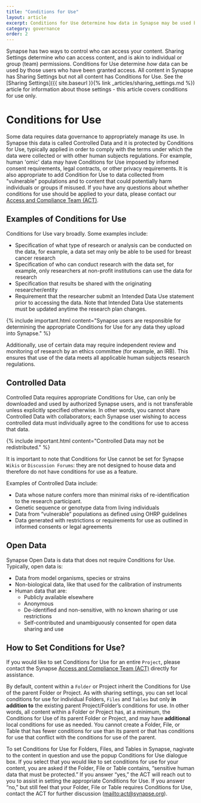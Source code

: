 ```yaml
---
title: "Conditions for Use"
layout: article
excerpt: Conditions for Use determine how data in Synapse may be used by those who have been granted access.
category: governance
order: 2
---
```


Synapse has two ways to control who can access your content. Sharing Settings determine _who_ can access content, and is akin to individual or group (team) permissions. Conditions for Use determine _how_ data can be used by those users who have been granted access. All content in Synapse has Sharing Settings but not all content has Conditions for Use. See the [Sharing Settings]({{ site.baseurl }}{% link _articles/sharing_settings.md %}) article for information about those settings - this article covers conditions for use only.

<a name="conditions-for-use"></a>

# Conditions for Use

Some data requires data governance to appropriately manage its use. In Synapse this data is called Controlled Data and it is protected by Conditions for Use, typically applied in order to comply with the terms under which the data were collected or with other human subjects regulations. For example, human 'omic' data may have Conditions for Use imposed by informed consent requirements, legal contracts, or other privacy requirements. It is also appropriate to add Condition for Use to data collected from "vulnerable" populations and to content that could potentially harm individuals or groups if misused. If you have any questions about whether conditions for use should be applied to your data, please contact our [Access and Compliance Team (ACT)](mailto:act@sagebase.org).

<a name="require-conditions-for-use"></a>

## Examples of Conditions for Use

Conditions for Use vary broadly. Some examples include:

* Specification of what type of research or analysis can be conducted on the data, for example, a data set may only be able to be used for breast cancer research
* Specification of who can conduct research with the data set, for example, only researchers at non-profit institutions can use the data for research
* Specification that results be shared with the originating researcher/entity
* Requirement that the researcher submit an Intended Data Use statement prior to accessing the data. Note that Intended Data Use statements must be updated anytime the research plan changes.

{% include important.html content="Synapse users are responsible for determining the appropriate Conditions for Use for any data they upload into Synapse." %}

Additionally, use of certain data may require independent review and monitoring of research by an ethics committee (for example, an IRB). This ensures that use of the data meets all applicable human subjects research regulations.

<a name="controlled-data"></a>

## Controlled Data

Controlled Data requires appropriate Conditions for Use, can only be downloaded and used by authorized Synapse users, and is not transferable unless explicitly specified otherwise. In other words, you cannot share Controlled Data with collaborators; each Synapse user wishing to access controlled data must individually agree to the conditions for use to access that data.

{% include important.html content="Controlled Data may not be redistributed." %}

It is important to note that Conditions for Use cannot be set for Synapse `Wikis` or `Discussion Forums`: they are not designed to house data and therefore do not have conditions for use as a feature.

Examples of Controlled Data include:

* Data whose nature confers more than minimal risks of re-identification to the research participant.
* Genetic sequence or genotype data from living individuals
* Data from “vulnerable” populations as defined using OHRP guidelines
* Data generated with restrictions or requirements for use as outlined in informed consents or legal agreements

<a name="open-data"></a>

## Open Data

Synapse Open Data is data that does not require Conditions for Use. Typically, open data is:

* Data from model organisms, species or strains
* Non-biological data, like that used for the calibration of instruments
* Human data that are:
  * Publicly available elsewhere
  * Anonymous
  * De-identified and non-sensitive, with no known sharing or use restrictions
  * Self-contributed and unambiguously consented for open data sharing and use

<a name="how-to-set-conditions-for-use "></a>

## How to Set Conditions for Use?

If you would like to set Conditions for Use for an entire `Project`, please contact the Synapse [Access and Compliance Team (ACT)](mailto:act@sagebase.org) directly for assistance.

By default, content within a `Folder` or Project inherit the Conditions for Use of the parent Folder or Project. As with sharing settings, you can set local conditions for use for individual Folders, `Files` and `Tables` but only **in addition to** the existing parent Project/Folder’s conditions for use. In other words, all content within a Folder or Project has, at a minimum, the Conditions for Use of its parent Folder or Project, and may have **additional** local conditions for use as needed. You cannot create a Folder, File, or Table that has fewer conditions for use than its parent or that has conditions for use that conflict with the conditions for use of the parent.

To set Conditions for Use for Folders, Files, and Tables in Synapse, nagivate to the content in question and use the popup Conditions for Use dialogue box. If you select that you would like to set conditions for use for your content, you are asked if the Folder, File or Table contains, “sensitive human data that must be protected.” If you answer “yes,” the ACT will reach out to you to assist in setting the appropriate Conditions for Use. If you answer “no,” but still feel that your Folder, File or Table requires Conditions for Use, contact the ACT for further discussion (<mailto:act@synapse.org>).
